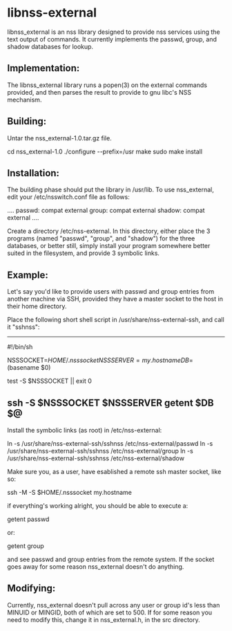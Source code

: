 # libnss-external
libnss_external is an nss library designed to provide nss services using the
text output of commands.  It currently implements the passwd, group, and shadow
databases for lookup.

Implementation:
---------------

The libnss_external library runs a popen(3) on the external commands provided,
and then parses the result to provide to gnu libc's NSS mechanism.

Building:
---------

Untar the nss_external-1.0.tar.gz file.

cd nss_external-1.0
./configure --prefix=/usr
make
sudo make install

Installation:
-------------

The building phase should put the library in /usr/lib.  To use nss_external,
edit your /etc/nsswitch.conf file as follows:

....
passwd:         compat external
group:          compat external
shadow:         compat external
....

Create a directory /etc/nss-external.  In this directory, either place the 3
programs (named "passwd", "group", and "shadow") for the three databases, or
better still, simply install your program somewhere better suited in the
filesystem, and provide 3 symbolic links.

Example:
--------

Let's say you'd like to provide users with passwd and group entries from
another machine via SSH, provided they have a master socket to the host in
their home directory.

Place the following short shell script in /usr/share/nss-external-ssh, and call
it "sshnss":

------------------------------------------------------------------------------
#!/bin/sh

NSSSOCKET=$HOME/.nsssocket
NSSSERVER=my.hostname
DB=$(basename $0)

test -S $NSSSOCKET || exit 0

ssh -S $NSSSOCKET $NSSSERVER getent $DB $@
------------------------------------------------------------------------------

Install the symbolic links (as root) in /etc/nss-external:

ln -s /usr/share/nss-external-ssh/sshnss /etc/nss-external/passwd
ln -s /usr/share/nss-external-ssh/sshnss /etc/nss-external/group
ln -s /usr/share/nss-external-ssh/sshnss /etc/nss-external/shadow

Make sure you, as a user, have esablished a remote ssh master socket, like
so:

ssh -M -S $HOME/.nsssocket my.hostname

if everything's working alright, you should be able to execute a:

getent passwd

or:

getent group

and see passwd and group entries from the remote system.  If the socket
goes away for some reason nss_external doesn't do anything.

Modifying:
----------

Currently, nss_external doesn't pull across any user or group id's less
than MINUID or MINGID, both of which are set to 500.  If for some reason
you need to modify this, change it in nss_external.h, in the src directory.
